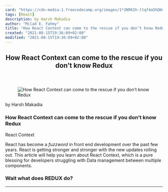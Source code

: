 ```yaml
---
card: "https://cdn-media-1.freecodecamp.org/images/1*2NRK1h-ltqf4a5hQH4iCcw.png"
tags: [React]
description: by Harsh Makadia
author: "Milad E. Fahmy"
title: "How React Context can come to the rescue if you don’t know Redux"
created: "2021-08-15T19:36:09+02:00"
modified: "2021-08-15T19:36:09+02:00"
---
```

<div class="site-wrapper">
<main id="site-main" class="site-main outer">
<div class="inner">
<article class="post-full post tag-react tag-redux tag-javascript tag-tech tag-programming ">
<header class="post-full-header">
<h1 class="post-full-title">How React Context can come to the rescue if you don’t know Redux</h1>
</header>
<figure class="post-full-image">
<picture>
<source media="(max-width: 700px)" sizes="1px" srcset="data:image/gif;base64,R0lGODlhAQABAIAAAAAAAP///yH5BAEAAAAALAAAAAABAAEAAAIBRAA7 1w">
<source media="(min-width: 701px)" sizes="(max-width: 800px) 400px,
(max-width: 1170px) 700px,
1400px" srcset="https://cdn-media-1.freecodecamp.org/images/1*2NRK1h-ltqf4a5hQH4iCcw.png 300w,
https://cdn-media-1.freecodecamp.org/images/1*2NRK1h-ltqf4a5hQH4iCcw.png 600w,
https://cdn-media-1.freecodecamp.org/images/1*2NRK1h-ltqf4a5hQH4iCcw.png 1000w,
https://cdn-media-1.freecodecamp.org/images/1*2NRK1h-ltqf4a5hQH4iCcw.png 2000w">
<img onerror="this.style.display='none'" src="https://cdn-media-1.freecodecamp.org/images/1*2NRK1h-ltqf4a5hQH4iCcw.png" alt="How React Context can come to the rescue if you don’t know Redux">
</picture>
</figure>
<section class="post-full-content">
<div class="post-content medium-migrated-article">
<p>by Harsh Makadia</p>
<h1 id="how-react-context-can-come-to-the-rescue-if-you-don-t-know-redux">How React Context can come to the rescue if you don’t know Redux</h1>
<figcaption>React Context</figcaption>
</figure>
<p>React has become a <em>fuzzword</em> in front end development over the past few years. React is getting stronger and stronger with the new updates rolling out. This article will help you learn about React Context, which is a pure blessing for developers struggling with Data management between multiple components.</p>
<h3 id="wait-what-does-redux-do">Wait what does REDUX do?</h3>
</div>
<hr>
</section>
</article>
</div>
</main>
</div>
<!-- Google Tag Manager (noscript) -->
<!-- End Google Tag Manager (noscript) -->
